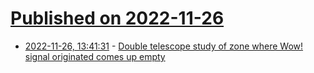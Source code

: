 # [Published on 2022-11-26](index.md)

* [2022-11-26, 13:41:31](https://news.ycombinator.com/item?id=33752557) - [Double telescope study of zone where Wow! signal originated comes up empty](https://phys.org/news/2022-11-telescope-zone-wow.html)
